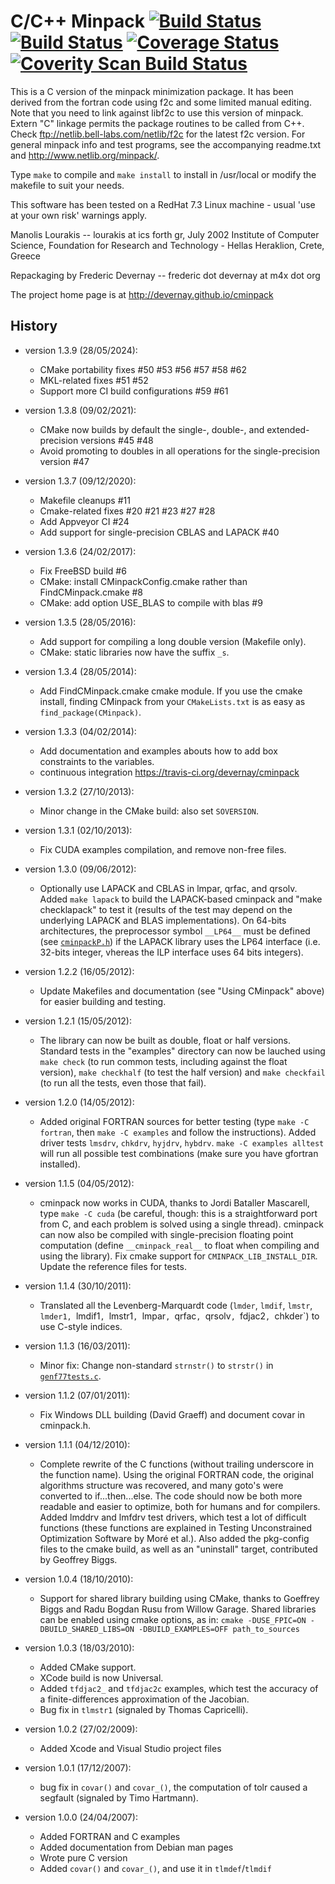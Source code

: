 C/C++ Minpack [![Build Status](https://api.travis-ci.org/devernay/cminpack.png?branch=master)](https://travis-ci.org/devernay/cminpack) [![Build Status](https://ci.appveyor.com/api/projects/status/github/devernay/cminpack)](https://ci.appveyor.com/project/devernay/cminpack) [![Coverage Status](https://coveralls.io/repos/devernay/cminpack/badge.png?branch=master)](https://coveralls.io/r/devernay/cminpack?branch=master)  [![Coverity Scan Build Status](https://scan.coverity.com/projects/2942/badge.svg)](https://scan.coverity.com/projects/2942 "Coverity Badge")
==========

This is a C version of the minpack minimization package.
It has been derived from the fortran code using f2c and
some limited manual editing. Note that you need to link
against libf2c to use this version of minpack. Extern "C"
linkage permits the package routines to be called from C++.
Check ftp://netlib.bell-labs.com/netlib/f2c for the latest
f2c version. For general minpack info and test programs, see
the accompanying readme.txt and http://www.netlib.org/minpack/.

Type `make` to compile and `make install` to install in /usr/local
or modify the makefile to suit your needs.

This software has been tested on a RedHat 7.3 Linux machine -
usual 'use at your own risk' warnings apply.

Manolis Lourakis -- lourakis at ics forth gr, July 2002
	Institute of Computer Science,
	Foundation for Research and Technology - Hellas
	Heraklion, Crete, Greece

Repackaging by Frederic Devernay -- frederic dot devernay at m4x dot org

The project home page is at http://devernay.github.io/cminpack

History
------

* version 1.3.9 (28/05/2024):
  - CMake portability fixes #50 #53 #56 #57 #58 #62
  - MKL-related fixes #51 #52
  - Support more CI build configurations #59 #61

* version 1.3.8 (09/02/2021):
  - CMake now builds by default the single-, double-, and extended-precision versions #45 #48
  - Avoid promoting to doubles in all operations for the single-precision version #47

* version 1.3.7 (09/12/2020):
  - Makefile cleanups #11
  - Cmake-related fixes #20 #21 #23 #27 #28
  - Add Appveyor CI #24
  - Add support for single-precision CBLAS and LAPACK #40

* version 1.3.6 (24/02/2017):
  - Fix FreeBSD build #6
  - CMake: install CMinpackConfig.cmake rather than FindCMinpack.cmake #8
  - CMake: add option USE_BLAS to compile with blas #9

* version 1.3.5 (28/05/2016):
  - Add support for compiling a long double version (Makefile only).
  - CMake: static libraries now have the suffix `_s`.

* version 1.3.4 (28/05/2014):
  - Add FindCMinpack.cmake cmake module. If you use the cmake install,
    finding CMinpack from your `CMakeLists.txt` is as easy as
    `find_package(CMinpack)`.

* version 1.3.3 (04/02/2014):
  - Add documentation and examples abouts how to add box constraints to the variables.
  - continuous integration https://travis-ci.org/devernay/cminpack

* version 1.3.2 (27/10/2013):
  - Minor change in the CMake build: also set `SOVERSION`.

* version 1.3.1 (02/10/2013):
  - Fix CUDA examples compilation, and remove non-free files.

* version 1.3.0 (09/06/2012):
  - Optionally use LAPACK and CBLAS in lmpar, qrfac, and qrsolv. Added
    `make lapack` to build the LAPACK-based cminpack and "make
    checklapack" to test it (results of the test may depend on the
    underlying LAPACK and BLAS implementations).
    On 64-bits architectures, the preprocessor symbol `__LP64__` must be
    defined (see [`cminpackP.h`](cminpackP.h)) if the LAPACK library uses the LP64
    interface (i.e. 32-bits integer, vhereas the ILP interface uses 64
    bits integers).

* version 1.2.2 (16/05/2012):
  - Update Makefiles and documentation (see "Using CMinpack" above) for
    easier building and testing.

* version 1.2.1 (15/05/2012):
  - The library can now be built as double, float or half
    versions. Standard tests in the "examples" directory can now be
    lauched using `make check` (to run common tests, including against
    the float version), `make checkhalf` (to test the half version) and
    `make checkfail` (to run all the tests, even those that fail).

* version 1.2.0 (14/05/2012):
  - Added original FORTRAN sources for better testing (type
    `make -C fortran`, then `make -C examples` and follow the
    instructions). Added driver tests `lmsdrv`, `chkdrv`, `hyjdrv`,
    `hybdrv`. `make -C examples alltest` will run all
    possible test combinations (make sure you have gfortran installed).

* version 1.1.5 (04/05/2012):
  - cminpack now works in CUDA, thanks to Jordi Bataller Mascarell, type
    `make -C cuda` (be careful, though: this is a
    straightforward port from C, and each problem is solved using a
    single thread). cminpack can now also be compiled with
    single-precision floating point computation (define
    `__cminpack_real__` to float when compiling and using the
   library). Fix cmake support for `CMINPACK_LIB_INSTALL_DIR`. Update the
   reference files for tests.

* version 1.1.4 (30/10/2011):
  - Translated all the Levenberg-Marquardt code (`lmder`, `lmdif`, `lmstr`,
    `lmder1, `lmdif1`, `lmstr1`, `lmpar`, `qrfac`, `qrsolv`, `fdjac2`, `chkder`) to use
    C-style indices.

* version 1.1.3 (16/03/2011):
  - Minor fix: Change non-standard `strnstr()` to `strstr()` in
    [`genf77tests.c`](examples/genf77tests.c).

* version 1.1.2 (07/01/2011):
   - Fix Windows DLL building (David Graeff) and document covar in
     cminpack.h.

* version 1.1.1 (04/12/2010):
  - Complete rewrite of the C functions (without trailing underscore in
    the function name). Using the original FORTRAN code, the original
    algorithms structure was recovered, and many goto's were converted
    to if...then...else. The code should now be both more readable and
    easier to optimize, both for humans and for compilers. Added lmddrv
    and lmfdrv test drivers, which test a lot of difficult functions
    (these functions are explained in Testing Unconstrained Optimization
    Software by Moré et al.). Also added the pkg-config files to the
    cmake build, as well as an "uninstall" target, contributed by
    Geoffrey Biggs.

* version 1.0.4 (18/10/2010):
  - Support for shared library building using CMake, thanks to Goeffrey
    Biggs and Radu Bogdan Rusu from Willow Garage. Shared libraries can be
    enabled using cmake options, as in:
    `cmake -DUSE_FPIC=ON -DBUILD_SHARED_LIBS=ON -DBUILD_EXAMPLES=OFF path_to_sources`

* version 1.0.3 (18/03/2010):
  - Added CMake support.
  - XCode build is now Universal.
  - Added `tfdjac2_` and `tfdjac2c` examples, which test the accuracy of a
    finite-differences approximation of the Jacobian.
  - Bug fix in `tlmstr1` (signaled by Thomas Capricelli).

* version 1.0.2 (27/02/2009):
  - Added Xcode and Visual Studio project files

* version 1.0.1 (17/12/2007):
  - bug fix in `covar()` and `covar_()`, the computation of tolr caused a
    segfault (signaled by Timo Hartmann).

* version 1.0.0 (24/04/2007):
  - Added FORTRAN and C examples
  - Added documentation from Debian man pages
  - Wrote pure C version
  - Added `covar()` and `covar_()`, and use it in `tlmdef`/`tlmdif`
